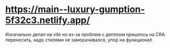 # https://main--luxury-gumption-5f32c3.netlify.app/

Изначально делал на vite но из-за проблем с деплоем пришлось на CRA переносить, надо стилями не заморачивался, упор на функционал
